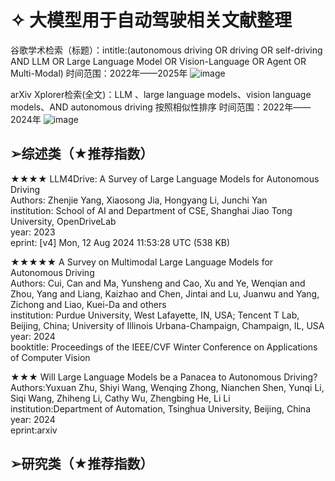 
# ✧ 大模型用于自动驾驶相关文献整理
谷歌学术检索（标题）：intitle:(autonomous driving OR driving OR self-driving AND LLM OR Large Language Model OR Vision-Language OR Agent OR Multi-Modal)
时间范围：2022年——2025年
![image](https://github.com/user-attachments/assets/fb23cd81-43b6-4e11-8b68-508d038a9ca6)

arXiv Xplorer检索(全文)：LLM 、large language models、vision language models、AND autonomous driving
按照相似性排序
时间范围：2022年——2024年
![image](https://github.com/user-attachments/assets/8a871362-65ab-48ec-80b0-bfc902371201)


##  ➢综述类（★推荐指数）
  ★★★★  LLM4Drive: A Survey of Large Language Models for Autonomous Driving  
  Authors: Zhenjie Yang, Xiaosong Jia, Hongyang Li, Junchi Yan  
  institution: School of AI and Department of CSE, Shanghai Jiao Tong University, OpenDriveLab  
  year: 2023  
  eprint: [v4] Mon, 12 Aug 2024 11:53:28 UTC (538 KB)

  ★★★★★  A Survey on Multimodal Large Language Models for Autonomous Driving  
  Authors: Cui, Can and Ma, Yunsheng and Cao, Xu and Ye, Wenqian and Zhou, Yang and Liang, Kaizhao and Chen, Jintai and Lu, Juanwu and Yang, Zichong and Liao, Kuei-Da and others  
  institution: Purdue University, West Lafayette, IN, USA; Tencent T Lab, Beijing, China; University of Illinois Urbana-Champaign, Champaign, IL, USA<br>
  year: 2024  
  booktitle: Proceedings of the IEEE/CVF Winter Conference on Applications of Computer Vision  

  ★★★  Will Large Language Models be a Panacea to Autonomous Driving?<br>
  Authors:Yuxuan Zhu, Shiyi Wang, Wenqing Zhong, Nianchen Shen, Yunqi Li, Siqi Wang, Zhiheng Li, Cathy Wu, Zhengbing He, Li Li <br>
  institution:Department of Automation, Tsinghua University, Beijing, China<br>
  year: 2024<br>
  eprint:arxiv<br>

##  ➢研究类（★推荐指数）
